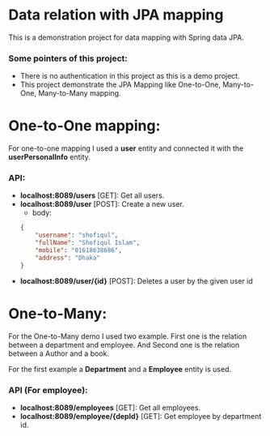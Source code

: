# Data relation with JPA mapping
This is a demonstration project for data mapping with Spring data JPA.

### Some pointers of this project:
- There is no authentication in this project as this is a demo project.
- This project demonstrate the JPA Mapping like One-to-One, Many-to-One, Many-to-Many mapping.

# One-to-One mapping:
For one-to-one mapping I used a **user** entity and connected it with the **userPersonalInfo** entity.

### API:
- **localhost:8089/users** [GET]: Get all users.
- **localhost:8089/user** [POST]: Create a new user.
	- body:
	```json
	{
		"username": "shofiqul",
		"fullName": "Shofiqul Islam",
		"mobile": "01618638686",
		"address": "Dhaka"
	}
	```
- **localhost:8089/user/{id}** [POST]: Deletes a user by the given user id

# One-to-Many:
For the One-to-Many demo I used two example. First one is the relation between a department and employee. And Second one is the relation between a Author and a book.

For the first example a **Department** and a **Employee** entity is used.

### API (For employee):
- **localhost:8089/employees** [GET]: Get all employees.
- **localhost:8089/employee/{depId}** [GET]: Get employee by department id.